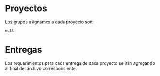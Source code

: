 # Proyectos

Los grupos asignamos a cada proyecto son: 

```
null
```

# Entregas

Los requerimientos para cada entrega de cada proyecto se irán agregando al final del archivo correspondiente.
